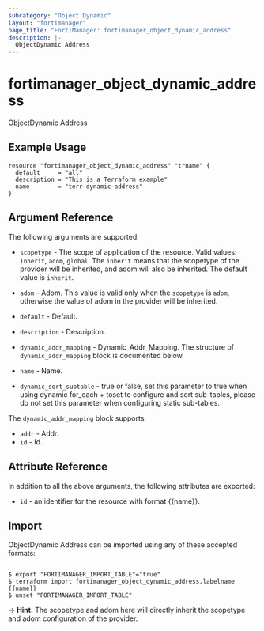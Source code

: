 ```yaml
---
subcategory: "Object Dynamic"
layout: "fortimanager"
page_title: "FortiManager: fortimanager_object_dynamic_address"
description: |-
  ObjectDynamic Address
---
```


# fortimanager_object_dynamic_address
ObjectDynamic Address

## Example Usage

```hcl
resource "fortimanager_object_dynamic_address" "trname" {
  default     = "all"
  description = "This is a Terraform example"
  name        = "terr-dynamic-address"
}
```

## Argument Reference


The following arguments are supported:

* `scopetype` - The scope of application of the resource. Valid values: `inherit`, `adom`, `global`. The `inherit` means that the scopetype of the provider will be inherited, and adom will also be inherited. The default value is `inherit`.
* `adom` - Adom. This value is valid only when the `scopetype` is `adom`, otherwise the value of adom in the provider will be inherited.

* `default` - Default.
* `description` - Description.
* `dynamic_addr_mapping` - Dynamic_Addr_Mapping. The structure of `dynamic_addr_mapping` block is documented below.
* `name` - Name.
* `dynamic_sort_subtable` - true or false, set this parameter to true when using dynamic for_each + toset to configure and sort sub-tables, please do not set this parameter when configuring static sub-tables.

The `dynamic_addr_mapping` block supports:

* `addr` - Addr.
* `id` - Id.


## Attribute Reference

In addition to all the above arguments, the following attributes are exported:
* `id` - an identifier for the resource with format {{name}}.

## Import

ObjectDynamic Address can be imported using any of these accepted formats:
```

$ export "FORTIMANAGER_IMPORT_TABLE"="true"
$ terraform import fortimanager_object_dynamic_address.labelname {{name}}
$ unset "FORTIMANAGER_IMPORT_TABLE"
```
-> **Hint:** The scopetype and adom here will directly inherit the scopetype and adom configuration of the provider.
